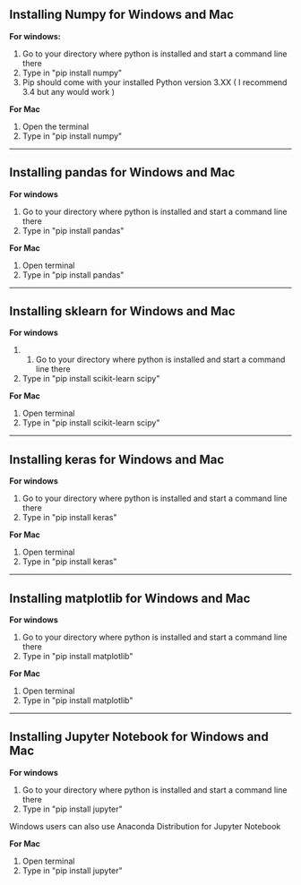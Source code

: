 ## Installing Numpy for Windows and Mac

**For windows:** 

1. Go to your directory where python is installed and start a command line there 
2. Type in "pip install numpy"
3. Pip should come with your installed Python version 3.XX ( I recommend 3.4 but any would work )

**For Mac** 

1. Open the terminal
2. Type in "pip install numpy"

---

## Installing pandas for Windows and Mac

**For windows**

1. Go to your directory where python is installed and start a command line there 
2. Type in "pip install pandas"

**For Mac**

1. Open terminal
2. Type in "pip install pandas"

---

## Installing sklearn for Windows and Mac

**For windows**

1. 1. Go to your directory where python is installed and start a command line there 
2. Type in "pip install scikit-learn scipy"

**For Mac**

1. Open terminal
2. Type in "pip install scikit-learn scipy"

---

## Installing keras for Windows and Mac

**For windows**

1. Go to your directory where python is installed and start a command line there 
2. Type in "pip install keras"

**For Mac**

1. Open terminal
2. Type in "pip install keras"

---

## Installing matplotlib for Windows and Mac

**For windows**

1. Go to your directory where python is installed and start a command line there 
2. Type in "pip install matplotlib"

**For Mac**

1. Open terminal
2. Type in "pip install matplotlib"

---

## Installing Jupyter Notebook for Windows and Mac

**For windows**

1. Go to your directory where python is installed and start a command line there 
2. Type in "pip install jupyter"

Windows users can also use Anaconda Distribution for Jupyter Notebook

**For Mac**

1. Open terminal
2. Type in "pip install jupyter"
